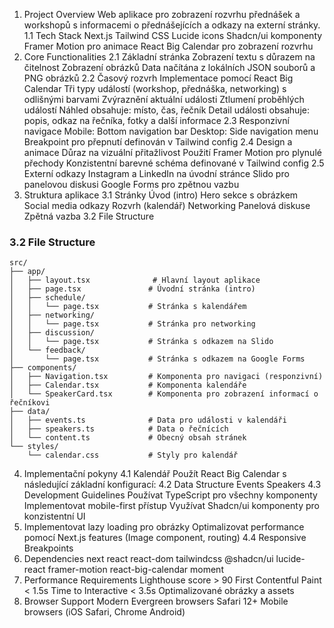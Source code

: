 1. Project Overview
Web aplikace pro zobrazení rozvrhu přednášek a workshopů s informacemi o přednášejících a odkazy na externí stránky.
1.1 Tech Stack
Next.js
Tailwind CSS
Lucide icons
Shadcn/ui komponenty
Framer Motion pro animace
React Big Calendar pro zobrazení rozvrhu
2. Core Functionalities
2.1 Základní stránka
Zobrazení textu s důrazem na čitelnost
Zobrazení obrázků
Data načítána z lokálních JSON souborů a PNG obrázků
2.2 Časový rozvrh
Implementace pomocí React Big Calendar
Tři typy událostí (workshop, přednáška, networking) s odlišnými barvami
Zvýraznění aktuální události
Ztlumení proběhlých událostí
Náhled obsahuje: místo, čas, řečník
Detail události obsahuje: popis, odkaz na řečníka, fotky a další informace
2.3 Responzivní navigace
Mobile: Bottom navigation bar
Desktop: Side navigation menu
Breakpoint pro přepnutí definován v Tailwind config
2.4 Design a animace
Důraz na vizuální přitažlivost
Použití Framer Motion pro plynulé přechody
Konzistentní barevné schéma definované v Tailwind config
2.5 Externí odkazy
Instagram a LinkedIn na úvodní stránce
Slido pro panelovou diskusi
Google Forms pro zpětnou vazbu
3. Struktura aplikace
3.1 Stránky
Úvod (intro)
Hero sekce s obrázkem
Social media odkazy
Rozvrh (kalendář)
Networking
Panelová diskuse
Zpětná vazba
3.2 File Structure

### 3.2 File Structure

```
src/
├── app/
│   ├── layout.tsx              # Hlavní layout aplikace
│   ├── page.tsx               # Úvodní stránka (intro)
│   ├── schedule/
│   │   └── page.tsx           # Stránka s kalendářem
│   ├── networking/
│   │   └── page.tsx           # Stránka pro networking
│   ├── discussion/
│   │   └── page.tsx           # Stránka s odkazem na Slido
│   └── feedback/
│       └── page.tsx           # Stránka s odkazem na Google Forms
├── components/
│   ├── Navigation.tsx         # Komponenta pro navigaci (responzivní)
│   ├── Calendar.tsx           # Komponenta kalendáře
│   └── SpeakerCard.tsx        # Komponenta pro zobrazení informací o řečníkovi
├── data/
│   ├── events.ts              # Data pro události v kalendáři
│   ├── speakers.ts            # Data o řečnících
│   └── content.ts             # Obecný obsah stránek
└── styles/
    └── calendar.css           # Styly pro kalendář
```

4. Implementační pokyny
4.1 Kalendář
Použít React Big Calendar s následující základní konfigurací:
4.2 Data Structure
Events
Speakers
4.3 Development Guidelines
Používat TypeScript pro všechny komponenty
Implementovat mobile-first přístup
Využívat Shadcn/ui komponenty pro konzistentní UI
4. Implementovat lazy loading pro obrázky
Optimalizovat performance pomocí Next.js features (Image component, routing)
4.4 Responsive Breakpoints
5. Dependencies
next
react
react-dom
tailwindcss
@shadcn/ui
lucide-react
framer-motion
react-big-calendar
moment
6. Performance Requirements
Lighthouse score > 90
First Contentful Paint < 1.5s
Time to Interactive < 3.5s
Optimalizované obrázky a assets
7. Browser Support
Modern Evergreen browsers
Safari 12+
Mobile browsers (iOS Safari, Chrome Android)